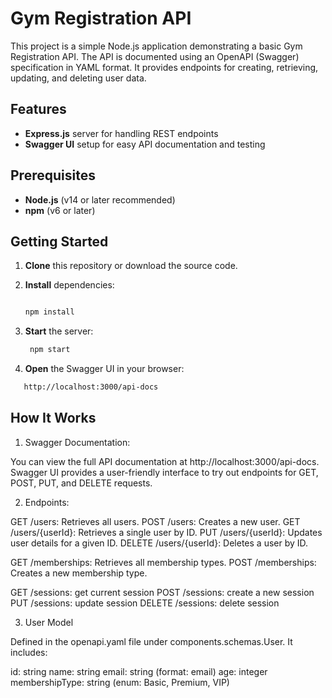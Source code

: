 # Gym Registration API

This project is a simple Node.js application demonstrating a basic Gym Registration API. The API is documented using an OpenAPI (Swagger) specification in YAML format. It provides endpoints for creating, retrieving, updating, and deleting user data.

## Features

- **Express.js** server for handling REST endpoints
- **Swagger UI** setup for easy API documentation and testing


## Prerequisites

- **Node.js** (v14 or later recommended)
- **npm** (v6 or later)

## Getting Started

1. **Clone** this repository or download the source code.

2. **Install** dependencies:

   ```bash
   
   npm install


3. **Start** the server:

   ```bash  
    npm start

4. **Open** the Swagger UI in your browser:
```bash
   http://localhost:3000/api-docs
```
## How It Works
1. Swagger Documentation:

You can view the full API documentation at http://localhost:3000/api-docs. Swagger UI provides a user-friendly interface to try out endpoints for GET, POST, PUT, and DELETE requests.

2. Endpoints: 

GET /users: Retrieves all users.
POST /users: Creates a new user.
GET /users/{userId}: Retrieves a single user by ID.
PUT /users/{userId}: Updates user details for a given ID.
DELETE /users/{userId}: Deletes a user by ID.

GET /memberships: Retrieves all membership types.
POST /memberships: Creates a new membership type.

GET /sessions: get current session
POST /sessions: create a new session
PUT /sessions: update session
DELETE /sessions: delete session

3. User Model

Defined in the openapi.yaml file under components.schemas.User. It includes:

id: string
name: string
email: string (format: email)
age: integer
membershipType: string (enum: Basic, Premium, VIP)